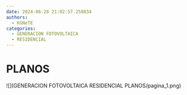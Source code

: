 ```yaml
---
date: 2024-06-28 21:02:57.258834
authors:
  - KGNeTE
categories:
  - GENERACION FOTOVOLTAICA
  - RESIDENCIAL
---
```

# PLANOS
![](GENERACION FOTOVOLTAICA RESIDENCIAL PLANOS/pagina_1.png)

